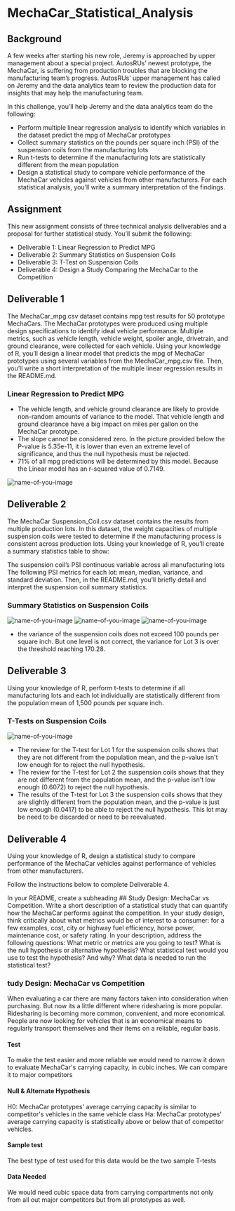 # MechaCar_Statistical_Analysis
## Background
A few weeks after starting his new role, Jeremy is approached by upper management about a special project. AutosRUs’ newest prototype, the MechaCar, is suffering from production troubles that are blocking the manufacturing team’s progress. AutosRUs’ upper management has called on Jeremy and the data analytics team to review the production data for insights that may help the manufacturing team.

In this challenge, you’ll help Jeremy and the data analytics team do the following:

- Perform multiple linear regression analysis to identify which variables in the dataset predict the mpg of MechaCar prototypes
- Collect summary statistics on the pounds per square inch (PSI) of the suspension coils from the manufacturing lots
- Run t-tests to determine if the manufacturing lots are statistically different from the mean population
- Design a statistical study to compare vehicle performance of the MechaCar vehicles against vehicles from other manufacturers. For each statistical analysis, you’ll write a summary interpretation of the findings. 

## Assignment
This new assignment consists of three technical analysis deliverables and a proposal for further statistical study. You’ll submit the following:

- Deliverable 1: Linear Regression to Predict MPG
- Deliverable 2: Summary Statistics on Suspension Coils
- Deliverable 3: T-Test on Suspension Coils
- Deliverable 4: Design a Study Comparing the MechaCar to the Competition
  
## Deliverable 1
The MechaCar_mpg.csv dataset contains mpg test results for 50 prototype MechaCars. The MechaCar prototypes were produced using multiple design specifications to identify ideal vehicle performance. Multiple metrics, such as vehicle length, vehicle weight, spoiler angle, drivetrain, and ground clearance, were collected for each vehicle. Using your knowledge of R, you’ll design a linear model that predicts the mpg of MechaCar prototypes using several variables from the MechaCar_mpg.csv file. Then, you’ll write a short interpretation of the multiple linear regression results in the README.md.

### Linear Regression to Predict MPG
- The vehicle length, and vehicle ground clearance are likely to provide non-random amounts of variance to the model. That vehicle length and ground clearance have a big impact on miles per gallon on the MechaCar prototype. 
- The slope cannot be considered zero. In the picture provided below the P-value is 5.35e-11, it is lower than even an extreme level of significance, and thus the null hypothesis must be rejected.
- 71% of all mpg predictions will be determined by this model. Because the Linear model has an r-squared value of 0.7149.

![name-of-you-image](https://github.com/skinnytwinvale/MechaCar_Statistical_Analysis/blob/78a04aff7039f11e1f966d864d0e68f602d821b5/Images/Deliverable%201.png)

## Deliverable 2
The MechaCar Suspension_Coil.csv dataset contains the results from multiple production lots. In this dataset, the weight capacities of multiple suspension coils were tested to determine if the manufacturing process is consistent across production lots. Using your knowledge of R, you’ll create a summary statistics table to show:

The suspension coil’s PSI continuous variable across all manufacturing lots
The following PSI metrics for each lot: mean, median, variance, and standard deviation.
Then, in the README.md, you’ll briefly detail and interpret the suspension coil summary statistics.

### Summary Statistics on Suspension Coils
![name-of-you-image](https://github.com/skinnytwinvale/MechaCar_Statistical_Analysis/blob/95330a8554f981f55abb98b9096b387a8f46578d/Images/Screen%20Shot%202022-07-17%20at%204.58.25%20PM.png)
![name-of-you-image](https://github.com/skinnytwinvale/MechaCar_Statistical_Analysis/blob/95330a8554f981f55abb98b9096b387a8f46578d/Images/Screen%20Shot%202022-07-17%20at%204.53.29%20PM.png)
![name-of-you-image](https://github.com/skinnytwinvale/MechaCar_Statistical_Analysis/blob/95330a8554f981f55abb98b9096b387a8f46578d/Images/Screen%20Shot%202022-07-17%20at%204.53.16%20PM.png)
- the variance of the suspension coils does not exceed 100 pounds per square inch. But one level is not correct, the variance for Lot 3 is over the threshold reaching 170.28.
## Deliverable 3
Using your knowledge of R, perform t-tests to determine if all manufacturing lots and each lot individually are statistically different from the population mean of 1,500 pounds per square inch. 

### T-Tests on Suspension Coils
![name-of-you-image](https://github.com/skinnytwinvale/MechaCar_Statistical_Analysis/blob/94e9cd5affbdc37cb24c7dfe29ba5f9c2d04c0c9/Images/Deliverable_3.png)

- The review for the T-test for Lot 1 for the suspension coils shows that they are not different from the population mean, and the p-value isn't low enough for to reject the null hypothesis.
- The review for the T-test for Lot 2 the suspension coils shows that they are not different from the population mean, and the p-value isn't low enough (0.6072) to reject the null hypothesis.
- The results of the T-test for Lot 3 the suspension coils shows that they are slightly different from the population mean, and the p-value is just low enough (0.0417) to be able to reject the null hypothesis. This lot may be need to be discarded or need to be reevaluated.

## Deliverable 4
Using your knowledge of R, design a statistical study to compare performance of the MechaCar vehicles against performance of vehicles from other manufacturers.

Follow the instructions below to complete Deliverable 4.

In your README, create a subheading ## Study Design: MechaCar vs Competition.
Write a short description of a statistical study that can quantify how the MechaCar performs against the competition. In your study design, think critically about what metrics would be of interest to a consumer: for a few examples, cost, city or highway fuel efficiency, horse power, maintenance cost, or safety rating.
In your description, address the following questions:
What metric or metrics are you going to test?
What is the null hypothesis or alternative hypothesis?
What statistical test would you use to test the hypothesis? And why?
What data is needed to run the statistical test?

### tudy Design: MechaCar vs Competition
When evaluating a car there are many factors taken into consideration when purchasing. But now its a little different where ridesharing is more popular. Ridesharing is becoming more common, convenient, and more economical. People are now looking for vehicles that is an economical means to regularly transport themselves and their items on a reliable, regular basis.

#### Test
To make the test easier and more reliable we would need to narrow it down to evaluate MechaCar's carrying capacity, in cubic inches. We can compare it to major competitors

#### Null & Alternate Hypothesis
H0: MechaCar prototypes' average carrying capacity is similar to competitor's vehicles in the same vehicle class 
Ha: MechaCar prototypes' average carrying capacity is statistically above or below that of competitor vehicles.
#### Sample test
The best type of test used for this data would be the two sample T-tests
#### Data Needed
We would need cubic space data from carrying compartments not only from all out major competitors but from all prototypes as well.
